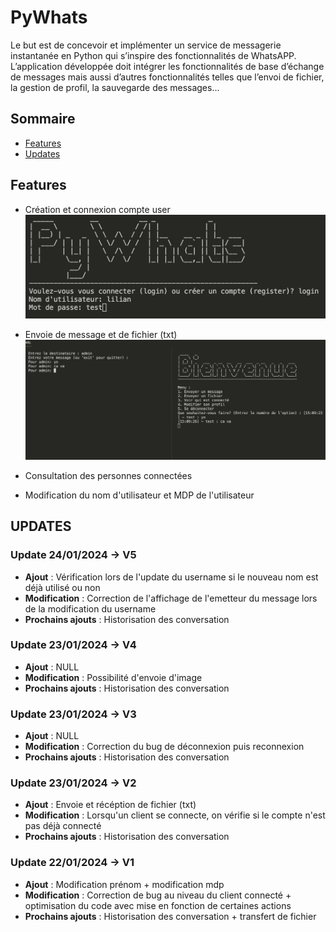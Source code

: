# PyWhats
Le but est de concevoir et implémenter un service de messagerie instantanée en Python qui s’inspire des fonctionnalités de WhatsAPP. L’application développée doit intégrer les fonctionnalités de base d’échange de messages mais aussi d’autres fonctionnalités telles que l’envoi de fichier, la gestion de profil, la sauvegarde des messages...

## Sommaire
- [Features](#features) 
- [Updates](#updates) 

## Features
- Création et connexion compte user
![image](img/1.png)

- Envoie de message et de fichier (txt)
![image](img/2.png)

- Consultation des personnes connectées

- Modification du nom d'utilisateur et MDP de l'utilisateur


## UPDATES
### Update 24/01/2024 -> V5
- **Ajout** : Vérification lors de l'update du username si le nouveau nom est déjà utilisé ou non
- **Modification** : Correction de l'affichage de l'emetteur du message lors de la modification du username
- **Prochains ajouts** : Historisation des conversation

### Update 23/01/2024 -> V4
- **Ajout** : NULL
- **Modification** : Possibilité d'envoie d'image
- **Prochains ajouts** : Historisation des conversation

### Update 23/01/2024 -> V3
- **Ajout** : NULL
- **Modification** : Correction du bug de déconnexion puis reconnexion
- **Prochains ajouts** : Historisation des conversation

### Update 23/01/2024 -> V2
- **Ajout** : Envoie et récéption de fichier (txt)
- **Modification** : Lorsqu'un client se connecte, on vérifie si le compte n'est pas déjà connecté
- **Prochains ajouts** : Historisation des conversation

### Update 22/01/2024 -> V1
- **Ajout** : Modification prénom + modification mdp
- **Modification** : Correction de bug au niveau du client connecté + optimisation du code avec mise en fonction de certaines actions
- **Prochains ajouts** : Historisation des conversation + transfert de fichier